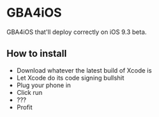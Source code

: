 # GBA4iOS
GBA4iOS that'll deploy correctly on iOS 9.3 beta.


## How to install

- Download whatever the latest build of Xcode is
- Let Xcode do its code signing bullshit
- Plug your phone in
- Click run
- ???
- Profit
